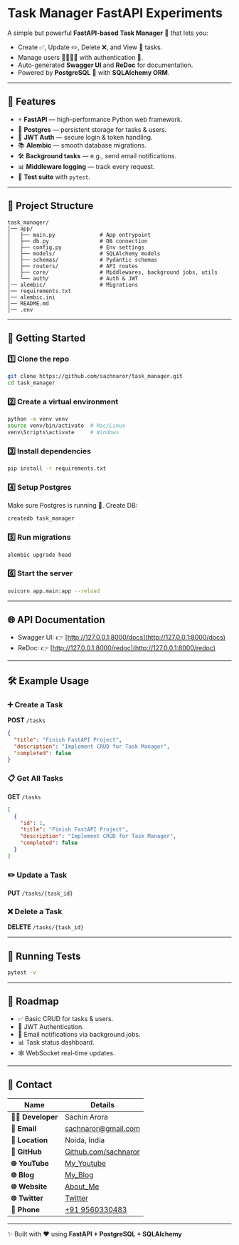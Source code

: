 # Task Manager FastAPI Experiments

A simple but powerful **FastAPI-based Task Manager** 📝 that lets you:

- Create ✅, Update ✏️, Delete ❌, and View 👀 tasks.
- Manage users 👨‍👩‍👧‍👦 with authentication 🔑.
- Auto-generated **Swagger UI** and **ReDoc** for documentation.
- Powered by **PostgreSQL** 🐘 with **SQLAlchemy ORM**.

---

## 🌟 Features

- ⚡ **FastAPI** — high-performance Python web framework.
- 🐘 **Postgres** — persistent storage for tasks & users.
- 🔐 **JWT Auth** — secure login & token handling.
- 📚 **Alembic** — smooth database migrations.
- 🛠️ **Background tasks** — e.g., send email notifications.
- 📊 **Middleware logging** — track every request.
- 🧪 **Test suite** with `pytest`.

---

## 📂 Project Structure

```
task_manager/
│── app/
│   ├── main.py              # App entrypoint
│   ├── db.py                # DB connection
│   ├── config.py            # Env settings
│   ├── models/              # SQLAlchemy models
│   ├── schemas/             # Pydantic schemas
│   ├── routers/             # API routes
│   ├── core/                # Middlewares, background jobs, utils
│   └── auth/                # Auth & JWT
│── alembic/                 # Migrations
│── requirements.txt
│── alembic.ini
│── README.md
│── .env
```

---

## 🚀 Getting Started

### 1️⃣ Clone the repo

```bash
git clone https://github.com/sachnaror/task_manager.git
cd task_manager
```

### 2️⃣ Create a virtual environment

```bash
python -m venv venv
source venv/bin/activate  # Mac/Linux
venv\Scripts\activate     # Windows
```

### 3️⃣ Install dependencies

```bash
pip install -r requirements.txt
```

### 4️⃣ Setup Postgres

Make sure Postgres is running 🐘. Create DB:
```bash
createdb task_manager
```

### 5️⃣ Run migrations

```bash
alembic upgrade head
```

### 6️⃣ Start the server

```bash
uvicorn app.main:app --reload
```

---

## 🌐 API Documentation

- Swagger UI: 👉 [http://127.0.0.1:8000/docs](http://127.0.0.1:8000/docs)
- ReDoc: 👉 [http://127.0.0.1:8000/redoc](http://127.0.0.1:8000/redoc)

---

## 🛠 Example Usage

### ➕ Create a Task
**POST** `/tasks`
```json
{
  "title": "Finish FastAPI Project",
  "description": "Implement CRUD for Task Manager",
  "completed": false
}
```

### 📋 Get All Tasks
**GET** `/tasks`
```json
[
  {
    "id": 1,
    "title": "Finish FastAPI Project",
    "description": "Implement CRUD for Task Manager",
    "completed": false
  }
]
```

### ✏️ Update a Task

**PUT** `/tasks/{task_id}`

### ❌ Delete a Task
**DELETE** `/tasks/{task_id}`

---

## 🧪 Running Tests
```bash
pytest -v
```

---

## 🔮 Roadmap

- ✅ Basic CRUD for tasks & users.
- 🔐 JWT Authentication.
- 📧 Email notifications via background jobs.
- 📊 Task status dashboard.
- 🕸 WebSocket real-time updates.

---

## 📩 Contact

| Name              | Details                                                                 |
|-------------------|-------------------------------------------------------------------------|
| **👨‍💻 Developer**  | Sachin Arora                                                            |
| **📧 Email**      | [sachnaror@gmail.com](mailto:sachnaror@gmail.com)                       |
| **📍 Location**   | Noida, India                                                            |
| **📂 GitHub**     | [Github.com/sachnaror](https://github.com/sachnaror)                    |
| **🌐 YouTube**    | [My_Youtube](https://www.youtube.com/@sachnaror4841/videos)             |
| **🌐 Blog**       | [My_Blog](https://medium.com/@schnaror)                                 |
| **🌐 Website**    | [About_Me](https://about.me/sachin-arora)                               |
| **🌐 Twitter**    | [Twitter](https://twitter.com/sachinhep)                                |
| **📱 Phone**      | [+91 9560330483](tel:+919560330483)                                     |

---

✨ Built with ❤️ using **FastAPI + PostgreSQL + SQLAlchemy**
